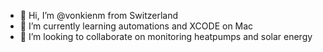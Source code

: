 - 👋 Hi, I’m @vonkienm from Switzerland
- 🌱 I’m currently learning automations and XCODE on Mac
- 💞️ I’m looking to collaborate on monitoring heatpumps and solar energy
